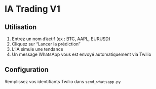 # IA Trading V1

## Utilisation
1. Entrez un nom d’actif (ex : BTC, AAPL, EURUSD)
2. Cliquez sur “Lancer la prédiction”
3. L’IA simule une tendance
4. Un message WhatsApp vous est envoyé automatiquement via Twilio

## Configuration
Remplissez vos identifiants Twilio dans `send_whatsapp.py`
